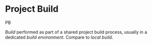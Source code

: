 # Project Build


PB

*Build* performed as part of a shared project build process, usually in
a dedicated *build environment*. Compare to *local build*.

